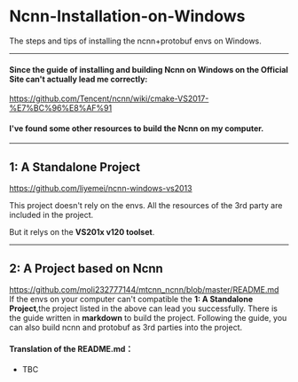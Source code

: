 # Ncnn-Installation-on-Windows
The steps and tips of installing the ncnn+protobuf envs on Windows.


----
#### Since the guide of installing and building Ncnn on Windows on the Official Site **can't** actually lead me correctly:

  https://github.com/Tencent/ncnn/wiki/cmake-VS2017-%E7%BC%96%E8%AF%91

#### I've found some other resources to build the Ncnn on my computer.
----
## 1: A Standalone Project

  https://github.com/liyemei/ncnn-windows-vs2013
  
This project doesn't rely on the envs. All the resources of the 3rd party are included in the project.

But it relys on the **VS201x v120 toolset**.

----
## 2: A Project based on Ncnn

  https://github.com/moli232777144/mtcnn_ncnn/blob/master/README.md
  
If the envs on your computer can't compatible the **1: A Standalone Project**,the project listed in the above can lead you successfully. There is the guide written in **markdown** to build the project. Following the guide, you can also build ncnn and protobuf as 3rd parties into the project.

#### **Translation of the README.md**：
####




* TBC
